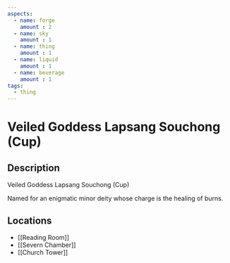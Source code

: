 ```yaml
---
aspects: 
  - name: forge
    amount : 2
  - name: sky
    amount : 1
  - name: thing
    amount : 1
  - name: liquid
    amount : 1
  - name: beverage
    amount : 1
tags:
  - thing
---
```


# Veiled Goddess Lapsang Souchong (Cup)

## Description
Veiled Goddess Lapsang Souchong (Cup)

Named for an enigmatic minor deity whose charge is the healing of burns.
## Locations
- [[Reading Room]]
- [[Severn Chamber]]
- [[Church Tower]]